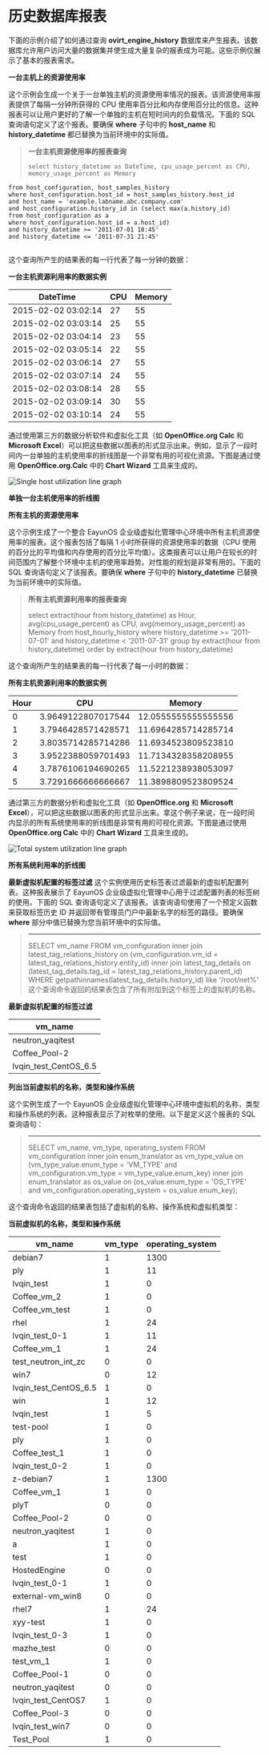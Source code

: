 # 历史数据库报表

下面的示例介绍了如何通过查询 **ovirt_engine_history** 数据库来产生报表。该数据库允许用户访问大量的数据集并使生成大量复杂的报表成为可能。这些示例仅展示了基本的报表需求。

**一台主机上的资源使用率**

这个示例会生成一个关于一台单独主机的资源使用率情况的报表。该资源使用率报表提供了每隔一分钟所获得的 CPU 使用率百分比和内存使用百分比的信息。这种报表可以让用户更好的了解一个单独的主机在短时间内的负载情况。下面的 SQL 查询语句定义了这个报表。要确保 **where** 子句中的 **host_name** 和 **history_datetime** 都已替换为当前环境中的实际值。

> **一台主机资源使用率的报表查询**
> ```
> select history_datetime as DateTime, cpu_usage_percent as CPU, memory_usage_percent as Memory
    from host_configuration, host_samples_history
    where host_configuration.host_id = host_samples_history.host_id
    and host_name = 'example.labname.abc.company.com'
    and host_configuration.history_id in (select max(a.history_id)
    from host_configuration as a
    where host_configuration.host_id = a.host_id)
    and history_datetime >= '2011-07-01 18:45'
    and history_datetime <= '2011-07-31 21:45'
> ```

这个查询所产生的结果表的每一行代表了每一分钟的数据：

**一台主机资源利用率的数据实例**

| **DateTime** | **CPU** | **Memory** |
| ------------ | ------- | ---------- |
| 2015-02-02 03:02:14 | 27 | 55 |
| 2015-02-02 03:03:14 | 25 | 55 |
| 2015-02-02 03:04:14 | 23 | 55 |
| 2015-02-02 03:05:14 | 22 | 55 |
| 2015-02-02 03:06:14 | 27 | 55 |
| 2015-02-02 03:07:14 | 24 | 55 |
| 2015-02-02 03:08:14 | 28 | 55 |
| 2015-02-02 03:09:14 | 30 | 55 |
| 2015-02-02 03:10:14 | 24 | 55 |

通过使用第三方的数据分析软件和虚拟化工具（如 **OpenOffice.org Calc** 和 **Microsoft Excel**）可以把这些数据以图表的形式显示出来。例如，显示了一段时间内一台单独的主机使用率的折线图是一个非常有用的可视化资源。下图是通过使用 **OpenOffice.org.Calc** 中的 **Chart Wizard** 工具来生成的。

![Single host utilization line graph](../images/singleHostUtilizationLineGraph.png)

**单独一台主机使用率的折线图**

**所有主机的资源使用率**

这个示例生成了一个整合 EayunOS 企业级虚拟化管理中心环境中所有主机资源使用率的报表。这个报表包括了每隔 1 小时所获得的资源使用率的数据（CPU 使用的百分比的平均值和内存使用的百分比平均值）。这类报表可以让用户在较长的时间范围内了解整个环境中主机的使用率趋势。对性能的规划是非常有用的。下面的 SQL 查询语句定义了该报表。要确保 **where** 子句中的 **history_datetime** 已替换为当前环境中的实际值。

> **所有主机资源利用率的报表查询**
>
> select extract(hour from history_datetime) as Hour, avg(cpu_usage_percent) as CPU, avg(memory_usage_percent) as Memory
  from host_hourly_history
  where history_datetime >= '2011-07-01' and history_datetime < '2011-07-31'
  group by extract(hour from history_datetime)
  order by extract(hour from history_datetime)
>
这个查询所产生的结果表的每一行代表了每一小时的数据：

**所有主机资源利用率的数据实例**

| **Hour** | **CPU** | **Memory**|
| -------- | ------- | ----------|
| 0 | 3.9649122807017544 | 12.0555555555555556|
| 1 | 3.7946428571428571 | 11.6964285714285714|
| 2 | 3.8035714285714286 | 11.6934523809523810|
| 3 | 3.9522388059701493 | 11.7134328358208955|
| 4 | 3.7876106194690265 | 11.5221238938053097|
| 5 | 3.7291666666666667 | 11.3898809523809524|

通过第三方的数据分析和虚拟化工具（如 **OpenOffice.org** 和 **Microsoft Excel**），可以把这些数据以图表的形式显示出来。拿这个例子来说，在一段时间内显示的所有系统使用率的折线图是非常有用的可视化资源。下图是通过使用 **OpenOffice.org Calc** 中的 **Chart Wizard** 工具来生成的。

![Total system utilization line graph](../images/TotalSystemUtilizationLineGraph.png)

**所有系统利用率的折线图**

**最新虚拟机配置的标签过滤**
这个实例使用历史标签表过滤最新的虚拟机配置列表。这种报表展示了 EayunOS 企业级虚拟化管理中心用于过滤配置列表的标签树的使用。下面的 SQL 查询语句定义了该报表。该查询语句使用了一个预定义函数来获取标签历史 ID 并返回带有管理员门户中最新名字的标签的路径。要确保 **where** 部分中值已替换为您当前环境中的实际值。

> ****
> SELECT vm_name
    FROM vm_configuration
  inner join latest_tag_relations_history on (vm_configuration.vm_id = latest_tag_relations_history.entity_id)
  inner join latest_tag_details on (latest_tag_details.tag_id = latest_tag_relations_history.parent_id)
    WHERE getpathinnames(latest_tag_details.history_id) like '/root/net%'
这个查询命令返回的结果表包含了所有附加到这个标签上的虚拟机的名称。

**最新虚拟机配置的标签过滤**

| **vm_name** |
| ----------- |
| neutron_yaqitest |
| Coffee_Pool-2 |
| lvqin_test_CentOS_6.5 |

**列出当前虚拟机的名称，类型和操作系统**

这个实例生成了一个 EayunOS 企业级虚拟化管理中心环境中虚拟机的名称，类型和操作系统的列表。这种报表显示了对枚举的使用。以下是定义这个报表的 SQL 查询语句：

> ****
> SELECT vm_name, vm_type, operating_system
    FROM vm_configuration
  inner join enum_translator as vm_type_value on (vm_type_value.enum_type = 'VM_TYPE' and vm_configuration.vm_type = vm_type_value.enum_key)
  inner join enum_translator as os_value on (os_value.enum_type = 'OS_TYPE' and vm_configuration.operating_system = os_value.enum_key);

这个查询命令返回的结果表包括了虚拟机的名称、操作系统和虚拟机类型：

**当前虚拟机的名称，类型和操作系统**

| **vm_name** | **vm_type** | **operating_system** |
| ----------- | ----------- | -------------------- |
| debian7               |       1 |            1300|
| ply                   |       1 |              11|
| lvqin_test            |       1 |               0|
| Coffee_vm_2           |       1 |               0|
| Coffee_vm_test        |       1 |               0|
| rhel                  |       1 |              24|
| lvqin_test_0-1        |       1 |              11|
| Coffee_vm_1           |       1 |              24|
| test_neutron_int_zc   |       0 |               0|
| win7                  |       0 |              12|
| lvqin_test_CentOS_6.5 |       1 |               0|
| win                   |       1 |              12|
| lvqin_test            |       1 |               5|
| test-pool             |       1 |               0|
| ply                   |       1 |               0|
| Coffee_test_1         |       1 |               0|
| lvqin_test_0-2        |       1 |               0|
| z-debian7             |       1 |            1300|
| Coffee_vm_1           |       1 |               0|
| plyT                  |       0 |               0|
| Coffee_Pool-2         |       0 |               0|
| neutron_yaqitest      |       1 |               0|
| a                     |       1 |               0|
| test                  |       1 |               0|
| HostedEngine          |       0 |               0|
| lvqin_test_0-1        |       1 |               0|
| external-vm_win8      |       0 |               0|
| rhel7                 |       1 |              24|
| xyy-test              |       1 |               0|
| lvqin_test_0-3        |       1 |               0|
| mazhe_test            |       0 |               0|
| test_vm_1             |       1 |               0|
| Coffee_Pool-1         |       0 |               0|
| neutron_yaqitest      |       0 |               0|
| lvqin_test_CentOS7    |       1 |               0|
| Coffee_Pool-3         |       0 |               0|
| lvqin_test_win7       |       0 |               0|
| Test_Pool             |       1 |               0|
